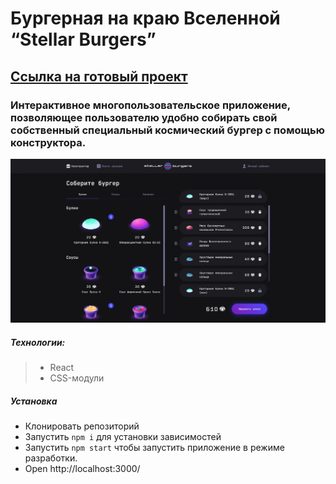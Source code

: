 # Бургерная на краю Вселенной “Stellar Burgers”
 ## [Ссылка на готовый проект](https://oalbukova.github.io/REACT-BURGER/)

### Интерактивное многопользовательское приложение, позволяющее пользователю удобно собирать свой собственный специальный космический бургер с помощью конструктора.

[![project website preview](src/images/constructor.png)](https://oalbukova.github.io/REACT-BURGER/)

##### Технологии:
> * React
> * CSS-модули

##### Установка
* Клонировать репозиторий
* Запустить `npm i` для установки зависимостей
* Запустить `npm start` чтобы запустить приложение в режиме разработки.
* Open http://localhost:3000/
